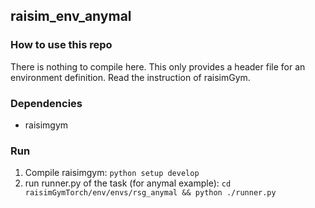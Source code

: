 ## raisim_env_anymal

### How to use this repo
There is nothing to compile here. This only provides a header file for an environment definition. Read the instruction of raisimGym. 

### Dependencies
- raisimgym

### Run

1. Compile raisimgym: ```python setup develop```
2. run runner.py of the task (for anymal example): ```cd raisimGymTorch/env/envs/rsg_anymal && python ./runner.py```
